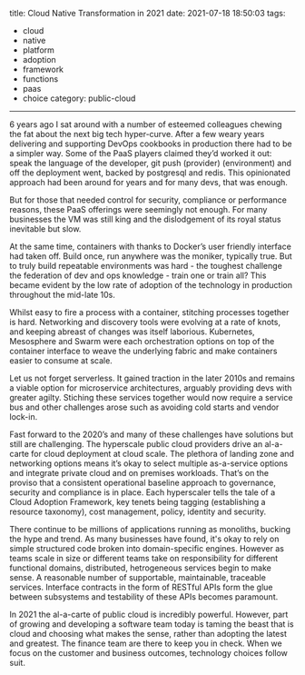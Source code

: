 title: Cloud Native Transformation in 2021
date: 2021-07-18 18:50:03
tags:
 - cloud
 - native
 - platform
 - adoption
 - framework
 - functions
 - paas
 - choice
category: public-cloud
---

6 years ago I sat around with a number of esteemed colleagues chewing the fat about the next big tech hyper-curve. After a few weary years delivering and supporting DevOps cookbooks in production there had to be a simpler way. Some of the PaaS players claimed they’d worked it out: speak the language of the developer, git push (provider) (environment) and off the deployment went, backed by postgresql and redis. This opinionated approach had been around for years and for many devs, that was enough.

But for those that needed control for security, compliance or performance reasons, these PaaS offerings were seemingly not enough. For many businesses the VM was still king and the dislodgement of its royal status inevitable but slow.

At the same time, containers with thanks to Docker’s user friendly interface had taken off. Build once, run anywhere was the moniker, typically true. But to truly build repeatable environments was hard - the toughest challenge the federation of dev and ops knowledge - train one or train all? This became evident by the low rate of adoption of the technology in production throughout the mid-late 10s.

Whilst easy to fire a process with a container, stitching processes together is hard. Networking and discovery tools were evolving at a rate of knots, and keeping abreast of changes was itself laborious. Kubernetes, Mesosphere and Swarm were each orchestration options on top of the container interface to weave the underlying fabric and make containers easier to consume at scale.

Let us not forget serverless. It gained traction in the later 2010s and remains a viable option for microservice architectures, arguably providing devs with greater agilty. Stiching these services together would now require a service bus and other challenges arose such as avoiding cold starts and vendor lock-in.

Fast forward to the 2020’s and many of these challenges have solutions but still are challenging. The hyperscale public cloud providers drive an al-a-carte for cloud deployment at cloud scale. The plethora of landing zone and networking options means it’s okay to select multiple as-a-service options and integrate private cloud and on premises workloads. That’s on the proviso that a consistent operational baseline approach to governance, security and compliance is in place. Each hyperscaler tells the tale of a Cloud Adoption Framework, key tenets being tagging (establishing a resource taxonomy), cost management, policy, identity and security.

There continue to be millions of applications running as monoliths, bucking the hype and trend. As many businesses have found, it's okay to rely on simple structured code broken into domain-specific engines. However as teams scale in size or different teams take on responsibility for different functional domains, distributed, hetrogeneous services begin to make sense. A reasonable number of supportable, maintainable, traceable services. Interface contracts in the form of RESTful APIs form the glue between subsystems and testability of these APIs becomes paramount.

In 2021 the al-a-carte of public cloud is incredibly powerful. However, part of growing and developing a software team today is taming the beast that is cloud and choosing what makes the sense, rather than adopting the latest and greatest. The finance team are there to keep you in check. When we focus on the customer and business outcomes, technology choices follow suit.